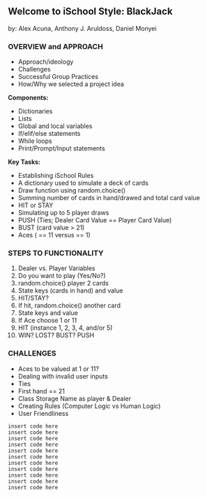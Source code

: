 ## Welcome to iSchool Style: BlackJack
by: Alex Acuna, Anthony J. Aruldoss, Daniel Monyei

### OVERVIEW and APPROACH

- Approach/ideology
- Challenges
- Successful Group Practices 
- How/Why we selected a project idea 

**Components:**
  - Dictionaries
  - Lists 
  - Global and local variables
  - If/elif/else statements
  - While loops
  - Print/Prompt/Input statements
 
**Key Tasks:**
- Establishing iSchool Rules
- A dictionary used to simulate a deck of cards
- Draw function using random.choice()
- Summing number of cards in hand/drawed and total card value
- HIT or STAY 
- Simulating up to 5 player draws
- PUSH (Ties; Dealer Card Value == Player Card Value)
- BUST (card value > 21)
- Aces ( == 11 versus == 1)

 
### STEPS TO FUNCTIONALITY

1. Dealer vs. Player Variables
2. Do you want to play (Yes/No?)
3. random.choice() player 2 cards
4. State keys (cards in hand) and value
5. HIT/STAY?
6. If hit, random.choice() another card
7. State keys and value
8. If Ace choose 1 or 11
9. HIT (instance 1, 2, 3, 4, and/or 5)
10. WIN? LOST? BUST? PUSH

### CHALLENGES

- Aces to be valued at 1 or 11?
- Dealing with invalid user inputs
- Ties
- First hand == 21
- Class Storage Name as player & Dealer
- Creating Rules (Computer Logic vs Human Logic)
- User Friendliness

```
insert code here
insert code here
insert code here
insert code here
insert code here
insert code here
insert code here
insert code here
insert code here
insert code here
insert code here

```
